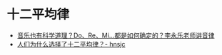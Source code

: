 # 十二平均律



- [音乐也有科学道理？Do、Re、Mi...都是如何确定的？李永乐老师讲音律](https://www.bilibili.com/video/BV124411e7Wk)
- [人们为什么选择了十二平均律？- hnsjc](https://zhuanlan.zhihu.com/p/140709959)
